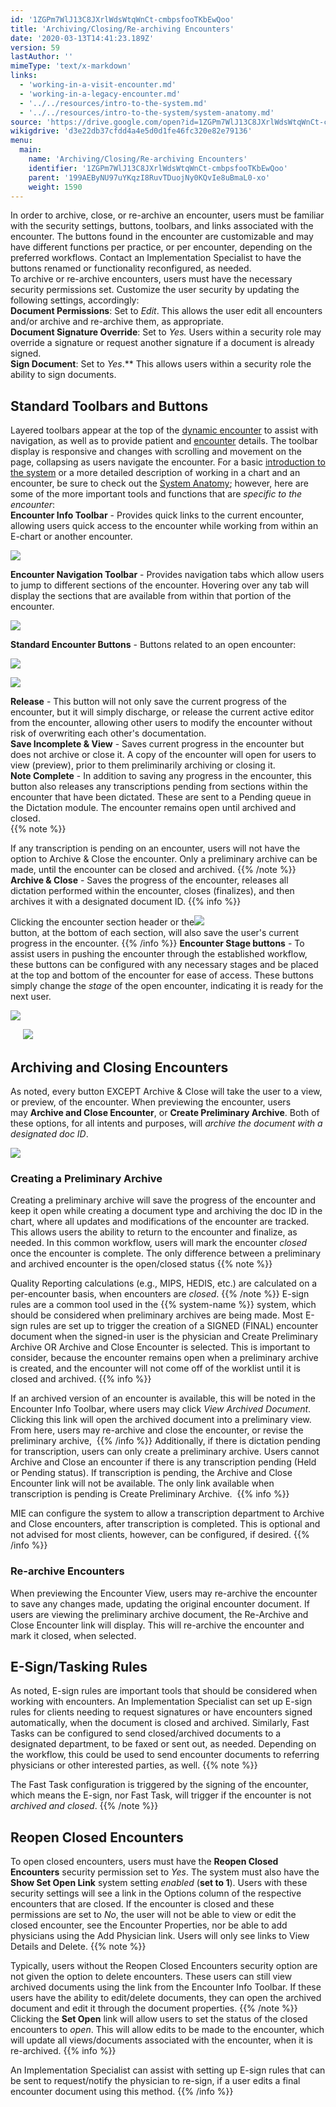 ```yaml
---
id: '1ZGPm7WlJ13C8JXrlWdsWtqWnCt-cmbpsfooTKbEwQoo'
title: 'Archiving/Closing/Re-archiving Encounters'
date: '2020-03-13T14:41:23.189Z'
version: 59
lastAuthor: ''
mimeType: 'text/x-markdown'
links:
  - 'working-in-a-visit-encounter.md'
  - 'working-in-a-legacy-encounter.md'
  - '../../resources/intro-to-the-system.md'
  - '../../resources/intro-to-the-system/system-anatomy.md'
source: 'https://drive.google.com/open?id=1ZGPm7WlJ13C8JXrlWdsWtqWnCt-cmbpsfooTKbEwQoo'
wikigdrive: 'd3e22db37cfdd4a4e5d0d1fe46fc320e82e79136'
menu:
  main:
    name: 'Archiving/Closing/Re-archiving Encounters'
    identifier: '1ZGPm7WlJ13C8JXrlWdsWtqWnCt-cmbpsfooTKbEwQoo'
    parent: '199AEByNU97uYKqzI8RuvTDuojNy0KQvIe8uBmaL0-xo'
    weight: 1590
---
```

In order to archive, close, or re-archive an encounter, users must be familiar with the security settings, buttons, toolbars, and links associated with the encounter. The buttons found in the encounter are customizable and may have different functions per practice, or per encounter, depending on the preferred workflows. Contact an Implementation Specialist to have the buttons renamed or functionality reconfigured, as needed.  
To archive or re-archive encounters, users must have the necessary security permissions set. Customize the user security by updating the following settings, accordingly:  
**Document Permissions**: Set to *Edit*. This allows the user edit all encounters and/or archive and re-archive them, as appropriate.  
**Document Signature Override**: Set to *Yes.* Users within a security role may override a signature or request another signature if a document is already signed.   
**Sign Document**: Set to *Yes*.** This allows users within a security role the ability to sign documents.
  
## **Standard Toolbars and Buttons**  
  
Layered toolbars appear at the top of the [dynamic encounter](working-in-a-visit-encounter.md) to assist with navigation, as well as to provide patient and [encounter](working-in-a-legacy-encounter.md) details. The toolbar display is responsive and changes with scrolling and movement on the page, collapsing as users navigate the encounter. For a basic [introduction to the system](../../resources/intro-to-the-system.md) or a more detailed description of working in a chart and an encounter, be sure to check out the [System Anatomy](../../resources/intro-to-the-system/system-anatomy.md); however, here are some of the more important tools and functions that are *specific to the encounter*:  
**Encounter Info Toolbar** - Provides quick links to the current encounter, allowing users quick access to the encounter while working from within an E-chart or another encounter.



  
![](../archiving-closing-re-archiving-encounters.assets/2fec98df1e637eec53d7de30184d73b3.png)  



**Encounter Navigation Toolbar** - Provides navigation tabs which allow users to jump to different sections of the encounter. Hovering over any tab will display the sections that are available from within that portion of the encounter.



  
![](../archiving-closing-re-archiving-encounters.assets/3b9280bc6e4a35b32d4e5503eb4ed9b7.png)  



**Standard Encounter Buttons** - Buttons related to an open encounter:
  
![](../archiving-closing-re-archiving-encounters.assets/d1f38ff929e82fcf75d3363245f3c9bf.png)  

  
![](../archiving-closing-re-archiving-encounters.assets/1be662cfed89c36a1456f6982a2a0392.png)  


**Release** - This button will not only save the current progress of the encounter, but it will simply discharge, or release the current active editor from the encounter, allowing other users to modify the encounter without risk of overwriting each other's documentation.  
**Save Incomplete & View** - Saves current progress in the encounter but does not archive or close it. A copy of the encounter will open for users to view (preview), prior to them preliminarily archiving or closing it.  
**Note Complete** - In addition to saving any progress in the encounter, this button also releases any transcriptions pending from sections within the encounter that have been dictated. These are sent to a Pending queue in the Dictation module. The encounter remains open until archived and closed.  
{{% note %}}

If any transcription is pending on an encounter, users will not have the option to Archive & Close the encounter. Only a preliminary archive can be made, until the encounter can be closed and archived.
{{% /note %}}
**Archive & Close** - Saves the progress of the encounter, releases all dictation performed within the encounter, closes (finalizes), and then archives it with a designated document ID.
{{% info %}}

  
Clicking the encounter section header or the![](../archiving-closing-re-archiving-encounters.assets/fa0325139c383d1d04c4602a1ae696f5.png)  
button, at the bottom of each section, will also save the user's current progress in the encounter.
{{% /info %}}
**Encounter Stage buttons** - To assist users in pushing the encounter through the established workflow, these buttons can be configured with any necessary stages and be placed at the top and bottom of the encounter for ease of access. These buttons simply change the *stage* of the open encounter, indicating it is ready for the next user.
  
![](../archiving-closing-re-archiving-encounters.assets/1cdb6b4601c9f112899e2c0f3b002257.png)  
  
     ![](../archiving-closing-re-archiving-encounters.assets/a8e00206ceb430eeae08065a3f13625b.png)  

  
## Archiving and Closing Encounters  

As noted, every button EXCEPT Archive & Close will take the user to a view, or preview, of the encounter. When previewing the encounter, users may **Archive and Close Encounter**, or **Create Preliminary Archive**. Both of these options, for all intents and purposes, will *archive the document with a designated doc ID*. 
  
![](../archiving-closing-re-archiving-encounters.assets/9c7ac5e2f617c509d1e1f22bebc0bf67.png)  

  
### Creating a Preliminary Archive  

Creating a preliminary archive will save the progress of the encounter and keep it open while creating a document type and archiving the doc ID in the chart, where all updates and modifications of the encounter are tracked. This allows users the ability to return to the encounter and finalize, as needed. In this common workflow, users will mark the encounter *closed* once the encounter is complete. The only difference between a preliminary and archived encounter is the open/closed status
{{% note %}}

Quality Reporting calculations (e.g., MIPS, HEDIS, etc.) are calculated on a per-encounter basis, when encounters are *closed*.
{{% /note %}}
E-sign rules are a common tool used in the {{% system-name %}} system, which should be considered when preliminary archives are being made. Most E-sign rules are set up to trigger the creation of a SIGNED (FINAL) encounter document when the signed-in user is the physician and Create Preliminary Archive OR Archive and Close Encounter is selected. This is important to consider, because the encounter remains open when a preliminary archive is created, and the encounter will not come off of the worklist until it is closed and archived.
{{% info %}}

If an archived version of an encounter is available, this will be noted in the Encounter Info Toolbar, where users may click *View Archived Document*. Clicking this link will open the archived document into a preliminary view. From here, users may re-archive and close the encounter, or revise the preliminary archive, 
{{% /info %}}
Additionally, if there is dictation pending for transcription, users can only create a preliminary archive. Users cannot Archive and Close an encounter if there is any transcription pending (Held or Pending status). If transcription is pending, the Archive and Close Encounter link will not be available. The only link available when transcription is pending is Create Preliminary Archive. 
{{% info %}}

MIE can configure the system to allow a transcription department to Archive and Close encounters, after transcription is completed. This is optional and not advised for most clients, however, can be configured, if desired.
{{% /info %}}
  
### Re-archive Encounters  

When previewing the Encounter View, users may re-archive the encounter to save any changes made, updating the original encounter document. If users are viewing the preliminary archive document, the Re-Archive and Close Encounter link will display. This will re-archive the encounter and mark it closed, when selected.
  
## E-Sign/Tasking Rules  

As noted, E-sign rules are important tools that should be considered when working with encounters. An Implementation Specialist can set up E-sign rules for clients needing to request signatures or have encounters signed automatically, when the document is closed and archived. Similarly, Fast Tasks can be configured to send closed/archived documents to a designated department, to be faxed or sent out, as needed. Depending on the workflow, this could be used to send encounter documents to referring physicians or other interested parties, as well.
{{% note %}}

The Fast Task configuration is triggered by the signing of the encounter, which means the E-sign, nor Fast Task, will trigger if the encounter is not *archived and closed*.
{{% /note %}}
  
## Reopen Closed Encounters  

To open closed encounters, users must have the **Reopen Closed Encounters** security permission set to *Yes*. The system must also have the **Show Set Open Link** system setting *enabled* (**set to 1**). Users with these security settings will see a link in the Options column of the respective encounters that are closed. If the encounter is closed and these permissions are set to *No*, the user will not be able to view or edit the closed encounter, see the Encounter Properties, nor be able to add physicians using the Add Physician link. Users will only see links to View Details and Delete.
{{% note %}}

Typically, users without the Reopen Closed Encounters security option are not given the option to delete encounters. These users can still view archived documents using the link from the Encounter Info Toolbar. If these users have the ability to edit/delete documents, they can open the archived document and edit it through the document properties.
{{% /note %}}
Clicking the **Set Open** link will allow users to set the status of the closed encounters to *open*. This will allow edits to be made to the encounter, which will update all views/documents associated with the encounter, when it is re-archived.
{{% info %}}

An Implementation Specialist can assist with setting up E-sign rules that can be sent to request/notify the physician to re-sign, if a user edits a final encounter document using this method.
{{% /info %}}
